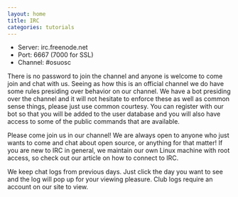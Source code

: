 ```yaml
---
layout: home
title: IRC
categories: tutorials
---
```


- Server: irc.freenode.net
- Port: 6667 (7000 for SSL)
- Channel: #osuosc

There is no password to join the channel and anyone is welcome to come join and chat with us. Seeing as how this is an official channel we do have some rules presiding over behavior on our channel. We have a bot presiding over the channel and it will not hesitate to enforce these as well as common sense things, please just use common courtesy. You can register with our bot so that you will be added to the user database and you will also have access to some of the public commands that are available.

Please come join us in our channel! We are always open to anyone who just wants to come and chat about open source, or anything for that matter! If you are new to IRC in general, we maintain our own Linux machine with root access, so check out our article on how to connect to IRC.

We keep chat logs from previous days. Just click the day you want to see and the log will pop up for your viewing pleasure. Club logs require an account on our site to view.

